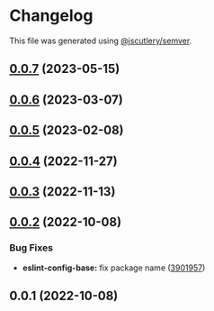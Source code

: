 # Changelog

This file was generated using [@jscutlery/semver](https://github.com/jscutlery/semver).

## [0.0.7](https://github.com/robinpellegrims/pellegrims/compare/eslint-config-base-0.0.6...eslint-config-base-0.0.7) (2023-05-15)

## [0.0.6](https://github.com/robinpellegrims/pellegrims/compare/eslint-config-base-0.0.5...eslint-config-base-0.0.6) (2023-03-07)

## [0.0.5](https://github.com/robinpellegrims/pellegrims/compare/eslint-config-base-0.0.4...eslint-config-base-0.0.5) (2023-02-08)

## [0.0.4](https://github.com/robinpellegrims/pellegrims/compare/eslint-config-base-0.0.3...eslint-config-base-0.0.4) (2022-11-27)

## [0.0.3](https://github.com/robinpellegrims/pellegrims/compare/eslint-config-base-0.0.2...eslint-config-base-0.0.3) (2022-11-13)

## [0.0.2](https://github.com/robinpellegrims/pellegrims/compare/eslint-config-base-0.0.1...eslint-config-base-0.0.2) (2022-10-08)

### Bug Fixes

- **eslint-config-base:** fix package name ([3901957](https://github.com/robinpellegrims/pellegrims/commit/3901957855000c22eceba76e389a2722d74e29b6))

## 0.0.1 (2022-10-08)

